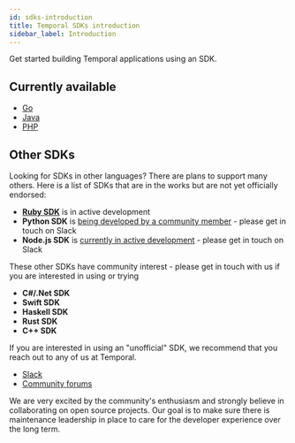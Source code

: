 ```yaml
---
id: sdks-introduction
title: Temporal SDKs introduction
sidebar_label: Introduction
---
```


Get started building Temporal applications using an SDK.

## Currently available

- [Go](/docs/go-sdk-overview)
- [Java](/docs/java-sdk-overview)
- [PHP](/docs/php-sdk-overview)

## Other SDKs

Looking for SDKs in other languages?
There are plans to support many others.
Here is a list of SDKs that are in the works but are not yet officially endorsed:

- [**Ruby SDK**](/docs/ruby-sdk-overview) is in active development
- **Python SDK** is [being developed by a community member](https://github.com/firdaus/temporal-python-sdk) - please get in touch on Slack
- **Node.js SDK** is [currently in active development](https://github.com/temporalio/proposals/pull/15) - please get in touch on Slack

These other SDKs have community interest - please get in touch with us if you are interested in using or trying

- **C#/.Net SDK**
- **Swift SDK**
- **Haskell SDK**
- **Rust SDK**
- **C++ SDK**

If you are interested in using an "unofficial" SDK, we recommend that you reach out to any of us at Temporal.

- [Slack](https://join.slack.com/t/temporalio/shared_invite/zt-kfgfjuye-L8gCQVRhPykA2td8pk7eTQ)
- [Community forums](https://community.temporal.io/)

We are very excited by the community's enthusiasm and strongly believe in collaborating on open source projects. Our goal is to make sure there is maintenance leadership in place to care for the developer experience over the long term.
